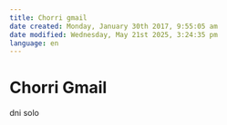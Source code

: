 ```yaml
---
title: Chorri gmail
date created: Monday, January 30th 2017, 9:55:05 am
date modified: Wednesday, May 21st 2025, 3:24:35 pm
language: en
---
```


# Chorri Gmail

dni solo

